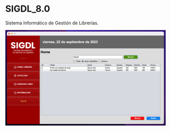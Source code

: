 # SIGDL_8.0
Sistema Informático de Gestión de Librerías.

![image](https://github.com/gdisciglio/SIGDL/blob/main/src/image/SIGDL_Mockup.png)
